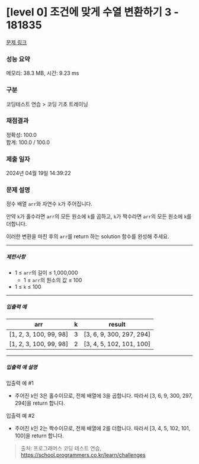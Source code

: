 # [level 0] 조건에 맞게 수열 변환하기 3 - 181835 

[문제 링크](https://school.programmers.co.kr/learn/courses/30/lessons/181835) 

### 성능 요약

메모리: 38.3 MB, 시간: 9.23 ms

### 구분

코딩테스트 연습 > 코딩 기초 트레이닝

### 채점결과

정확성: 100.0<br/>합계: 100.0 / 100.0

### 제출 일자

2024년 04월 19일 14:39:22

### 문제 설명

<p>정수 배열 <code>arr</code>와 자연수 <code>k</code>가 주어집니다. </p>

<p>만약 <code>k</code>가 홀수라면 <code>arr</code>의 모든 원소에 <code>k</code>를 곱하고, <code>k</code>가 짝수라면 <code>arr</code>의 모든 원소에 <code>k</code>를 더합니다.</p>

<p>이러한 변환을 마친 후의 <code>arr</code>를 return 하는 solution 함수를 완성해 주세요.</p>

<hr>

<h5>제한사항</h5>

<ul>
<li>1 ≤ <code>arr</code>의 길이 ≤ 1,000,000

<ul>
<li>1 ≤ <code>arr</code>의 원소의 값 ≤ 100</li>
</ul></li>
<li>1 ≤ <code>k</code> ≤ 100</li>
</ul>

<hr>

<h5>입출력 예</h5>
<table class="table">
        <thead><tr>
<th>arr</th>
<th>k</th>
<th>result</th>
</tr>
</thead>
        <tbody><tr>
<td>[1, 2, 3, 100, 99, 98]</td>
<td>3</td>
<td>[3, 6, 9, 300, 297, 294]</td>
</tr>
<tr>
<td>[1, 2, 3, 100, 99, 98]</td>
<td>2</td>
<td>[3, 4, 5, 102, 101, 100]</td>
</tr>
</tbody>
      </table>
<hr>

<h5>입출력 예 설명</h5>

<p>입출력 예 #1</p>

<ul>
<li>주어진 <code>k</code>인 3은 홀수이므로, 전체 배열에 3을 곱합니다. 따라서 [3, 6, 9, 300, 297, 294]을 return 합니다.</li>
</ul>

<p>입출력 예 #2</p>

<ul>
<li>주어진 <code>k</code>인 2는 짝수이므로, 전체 배열에 2를 더합니다. 따라서 [3, 4, 5, 102, 101, 100]을 return 합니다.</li>
</ul>


> 출처: 프로그래머스 코딩 테스트 연습, https://school.programmers.co.kr/learn/challenges